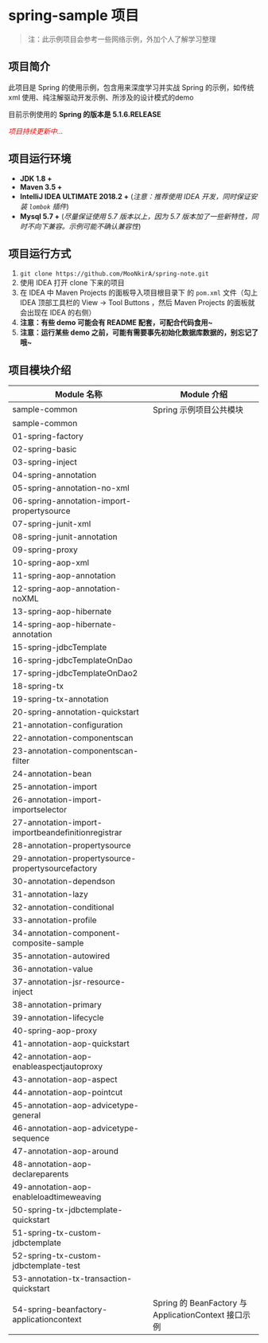 # spring-sample 项目

> 注：此示例项目会参考一些网络示例，外加个人了解学习整理

## 项目简介

此项目是 Spring 的使用示例，包含用来深度学习并实战  Spring 的示例，如传统 xml 使用、纯注解驱动开发示例、所涉及的设计模式的demo

目前示例使用的 **Spring 的版本是 5.1.6.RELEASE**

<font color=red>*项目持续更新中...*</font>

## 项目运行环境

- **JDK 1.8 +**
- **Maven 3.5 +**
- **IntelliJ IDEA ULTIMATE 2018.2 +** (*注意：推荐使用 IDEA 开发，同时保证安装 `lombok` 插件*)
- **Mysql 5.7 +** (*尽量保证使用 5.7 版本以上，因为 5.7 版本加了一些新特性，同时不向下兼容。示例可能不确认兼容性*)

## 项目运行方式

1. `git clone https://github.com/MooNkirA/spring-note.git`
2. 使用 IDEA 打开 clone 下来的项目
3. 在 IDEA 中 Maven Projects 的面板导入项目根目录下 的 `pom.xml` 文件（勾上 IDEA 顶部工具栏的 View -> Tool Buttons ，然后 Maven Projects 的面板就会出现在 IDEA 的右侧）
4. **注意：有些 demo 可能会有 README 配套，可配合代码食用~**
5. **注意：运行某些 demo 之前，可能有需要事先初始化数据库数据的，别忘记了哦~**

## 项目模块介绍

| Module 名称                                        | Module 介绍                                          |
| -------------------------------------------------- | ---------------------------------------------------- |
| sample-common                                      | Spring 示例项目公共模块                              |
| sample-common                                      |                                                      |
| 01-spring-factory                                  |                                                      |
| 02-spring-basic                                    |                                                      |
| 03-spring-inject                                   |                                                      |
| 04-spring-annotation                               |                                                      |
| 05-spring-annotation-no-xml                        |                                                      |
| 06-spring-annotation-import-propertysource         |                                                      |
| 07-spring-junit-xml                                |                                                      |
| 08-spring-junit-annotation                         |                                                      |
| 09-spring-proxy                                    |                                                      |
| 10-spring-aop-xml                                  |                                                      |
| 11-spring-aop-annotation                           |                                                      |
| 12-spring-aop-annotation-noXML                     |                                                      |
| 13-spring-aop-hibernate                            |                                                      |
| 14-spring-aop-hibernate-annotation                 |                                                      |
| 15-spring-jdbcTemplate                             |                                                      |
| 16-spring-jdbcTemplateOnDao                        |                                                      |
| 17-spring-jdbcTemplateOnDao2                       |                                                      |
| 18-spring-tx                                       |                                                      |
| 19-spring-tx-annotation                            |                                                      |
| 20-spring-annotation-quickstart                    |                                                      |
| 21-annotation-configuration                        |                                                      |
| 22-annotation-componentscan                        |                                                      |
| 23-annotation-componentscan-filter                 |                                                      |
| 24-annotation-bean                                 |                                                      |
| 25-annotation-import                               |                                                      |
| 26-annotation-import-importselector                |                                                      |
| 27-annotation-import-importbeandefinitionregistrar |                                                      |
| 28-annotation-propertysource                       |                                                      |
| 29-annotation-propertysource-propertysourcefactory |                                                      |
| 30-annotation-dependson                            |                                                      |
| 31-annotation-lazy                                 |                                                      |
| 32-annotation-conditional                          |                                                      |
| 33-annotation-profile                              |                                                      |
| 34-annotation-component-composite-sample           |                                                      |
| 35-annotation-autowired                            |                                                      |
| 36-annotation-value                                |                                                      |
| 37-annotation-jsr-resource-inject                  |                                                      |
| 38-annotation-primary                              |                                                      |
| 39-annotation-lifecycle                            |                                                      |
| 40-spring-aop-proxy                                |                                                      |
| 41-annotation-aop-quickstart                       |                                                      |
| 42-annotation-aop-enableaspectjautoproxy           |                                                      |
| 43-annotation-aop-aspect                           |                                                      |
| 44-annotation-aop-pointcut                         |                                                      |
| 45-annotation-aop-advicetype-general               |                                                      |
| 46-annotation-aop-advicetype-sequence              |                                                      |
| 47-annotation-aop-around                           |                                                      |
| 48-annotation-aop-declareparents                   |                                                      |
| 49-annotation-aop-enableloadtimeweaving            |                                                      |
| 50-spring-tx-jdbctemplate-quickstart               |                                                      |
| 51-spring-tx-custom-jdbctemplate                   |                                                      |
| 52-spring-tx-custom-jdbctemplate-test              |                                                      |
| 53-annotation-tx-transaction-quickstart            |                                                      |
| 54-spring-beanfactory-applicationcontext           | Spring 的 BeanFactory 与 ApplicationContext 接口示例 |